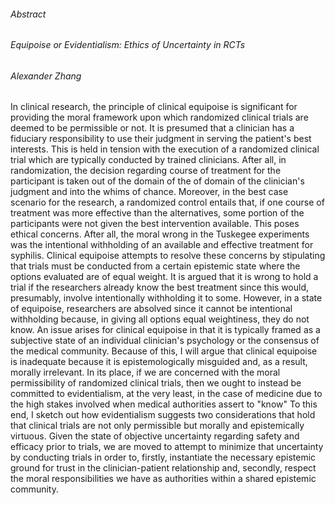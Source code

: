###### Abstract 
###### Equipoise or Evidentialism: Ethics of Uncertainty in RCTs
###### Alexander Zhang

In clinical research, the principle of clinical equipoise is significant for
providing the moral framework upon which randomized clinical trials are deemed
to be permissible or not.  It is presumed that a clinician has a fiduciary
responsibility to use their judgment in serving the patient's best interests.
This is held in tension with the execution of a randomized clinical trial which
are typically conducted by trained clinicians.  After all, in randomization, the
decision regarding course of treatment for the participant is taken out of the
domain of the of domain of the clinician's judgment and into the whims of
chance.  Moreover, in the best case scenario for the research, a randomized
control entails that, if one course of treatment was more effective than the
alternatives, some portion of the participants were not given the best
intervention available.  This poses ethical concerns.  After all, the moral
wrong in the Tuskegee experiments was the intentional withholding of an
available and effective treatment for syphilis.  Clinical equipoise attempts to
resolve these concerns by stipulating that trials must be conducted from a
certain epistemic state where the options evaluated are of equal weight.
It is argued that it is wrong to hold a trial if the researchers
already know the best treatment since this would, presumably, involve
intentionally withholding it to some.  However, in a state of equipoise,
researchers are absolved since it cannot be intentional withholding because, in
giving all options equal weightiness, they do not know.  An issue arises for
clinical equipoise in that it is typically framed as a subjective state of an
individual clinician's psychology or the consensus of the medical community.
Because of this, I will argue that clinical equipoise is inadequate because it
is epistemologically misguided and, as a result, morally irrelevant.  In its
place, if we are concerned with the moral permissibility of randomized clinical
trials, then we ought to instead be committed to evidentialism, at the very
least, in the case of medicine due to the high stakes involved when medical
authorities assert to "know" To this end, I sketch out how evidentialism
suggests two considerations that hold that clinical trials are not only
permissible but morally and epistemically virtuous.  Given the state of
objective uncertainty regarding safety and efficacy prior to trials, we are
moved to attempt to minimize that uncertainty by conducting trials in order to,
firstly, instantiate the necessary epistemic ground for trust in the
clinician-patient relationship and, secondly, respect the moral responsibilities
we have as authorities within a shared epistemic community.
